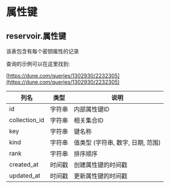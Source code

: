 # 属性键

## **reservoir.属性键**

该表包含有每个密钥属性的记录

查询的示例可以在这里找到:

[https://dune.com/queries/1302930/2232305](https://dune.com/queries/1302930/2232305)

| **列名** | **类型**  | **说明**                          |
|-----------------|-----------|------------------------------------------|
| id              | 字符串    | 内部属性键ID                |
| collection\_id  | 字符串    | 相关集合ID                 |
| key             | 字符串    | 键名称                |
| kind            | 字符串    | 值类型 (字符串, 数字, 日期, 范围) |
| rank            | 字符串    | 排序顺序                               |
| created\_at     | 时间戳 | 创建属性键的时间戳  |
| updated\_at     | 时间戳 | 更新属性键的时间戳  |
